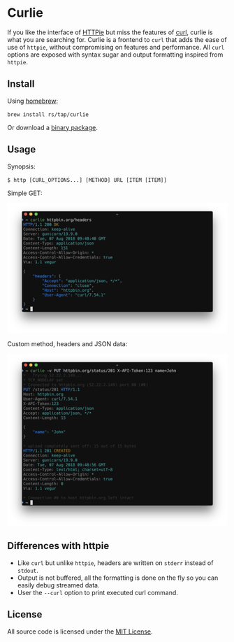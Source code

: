 # Curlie

If you like the interface of [HTTPie](https://httpie.org) but miss the features of [curl](https://curl.haxx.se), curlie is what you are searching for. Curlie is a frontend to `curl` that adds the ease of use of `httpie`, without compromising on features and performance. All `curl` options are exposed with syntax sugar and output formatting inspired from `httpie`.

## Install

Using [homebrew](http://brew.sh/):

```
brew install rs/tap/curlie
```

Or download a [binary package](https://github.com/rs/curlie/releases/latest).

## Usage

Synopsis:

    $ http [CURL_OPTIONS...] [METHOD] URL [ITEM [ITEM]]

Simple GET:

![](doc/get.png)

Custom method, headers and JSON data:

![](doc/put.png)

## Differences with httpie

* Like `curl` but unlike `httpie`, headers are written on `stderr` instead of `stdout`.
* Output is not buffered, all the formatting is done on the fly so you can easily debug streamed data.
* User the `--curl` option to print executed curl command.

## License

All source code is licensed under the [MIT License](https://raw.github.com/rs/curlie/master/LICENSE).
